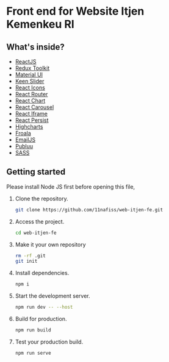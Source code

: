 # Front end for Website Itjen Kemenkeu RI

## What's inside?

-   [ReactJS](https://reactjs.org)
-   [Redux Toolkit](https://redux-toolkit.js.org/)
-   [Material UI](https://mui.com/)
-   [Keen Slider](https://keen-slider.io/examples)
-   [React Icons](https://react-icons.github.io/)
-   [React Router](https://reactrouter.com/en/main)
-   [React Chart](https://www.npmjs.com/package/react-organizational-chart)
-   [React Carousel](https://www.npmjs.com/package/react-material-ui-carousel)
-   [React Iframe](https://www.npmjs.com/package/react-iframe)
-   [React Persist](https://www.npmjs.com/package/redux-persist)
-   [Highcharts](https://www.highcharts.com/docs/getting-started/install-from-npm)
-   [Froala](https://froala.com/wysiwyg-editor/docs/framework-plugins/react/)
-   [EmailJS](https://www.emailjs.com/docs/examples/reactjs/)
-   [Publuu](https://publuu.com/)
-   [SASS](https://sass-lang.com/)

## Getting started
Please install Node JS first before opening this file,

1. Clone the repository.

    ```bash
    git clone https://github.com/11nafiss/web-itjen-fe.git
    ```

2. Access the project.

    ```bash
    cd web-itjen-fe
    ```

3. Make it your own repository

    ```bash
    rm -rf .git
    git init
    ```

4. Install dependencies.

    ```bash
    npm i
    ```

5. Start the development server.

    ```bash
    npm run dev -- --host
    ```

6. Build for production.

    ```bash
    npm run build
    ```

7. Test your production build.

    ```bash
    npm run serve
    ```

